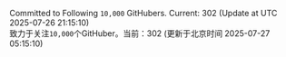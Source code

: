 Committed to Following `10,000` GitHubers. Current: <!-- FOLLOWING_COUNT -->302<!-- FOLLOWING_COUNT --> (Update at UTC <!-- LAST_UPDATED -->2025-07-26 21:15:10<!-- LAST_UPDATED -->)<br>
致力于关注`10,000`个GitHuber。当前：<!-- FOLLOWING_COUNT -->302<!-- FOLLOWING_COUNT --> (更新于北京时间 <!-- LAST_UPDATED_CST -->2025-07-27 05:15:10<!-- LAST_UPDATED_CST -->)
